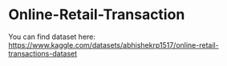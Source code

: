 # Online-Retail-Transaction
You can find dataset here: https://www.kaggle.com/datasets/abhishekrp1517/online-retail-transactions-dataset
